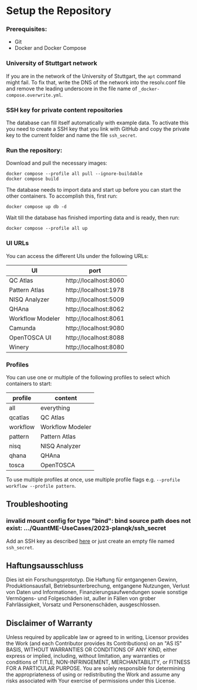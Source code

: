 # Setup the Repository
### Prerequisites:

* Git
* Docker and Docker Compose

### University of Stuttgart network

If you are in the network of the University of Stuttgart, the `apt` command might fail.
To fix that, write the DNS of the network into the resolv.conf file and remove the leading underscore in the file name of `_docker-compose.overwrite.yml`.

### SSH key for private content repositories

The database can fill itself automatically with example data.
To activate this you need to create a SSH key that you link with GitHub and copy the private key to the current folder and name the file `ssh_secret`.


### Run the repository:

Download and pull the necessary images:

```
docker compose --profile all pull --ignore-buildable
docker compose build
```

The database needs to import data and start up before you can start the other containers.
To accomplish this, first run:

```
docker compose up db -d
```

Wait till the database has finished importing data and is ready, then run:

```
docker compose --profile all up
```

### UI URLs

You can access the different UIs under the following URLs:

| UI               | port                  |
|------------------|-----------------------|
| QC Atlas         | http://localhost:8060 |
| Pattern Atlas    | http://localhost:1978 |
| NISQ Analyzer    | http://localhost:5009 |
| QHAna            | http://localhost:8062 |
| Workflow Modeler | http://localhost:8061 |
| Camunda          | http://localhost:9080 |
| OpenTOSCA UI     | http://localhost:8088 |
| Winery           | http://localhost:8080 |

### Profiles

You can use one or multiple of the following profiles to select which containers to start:

| profile  | content          |
|----------|------------------|
| all      | everything       |
| qcatlas  | QC Atlas         |
| workflow | Workflow Modeler |
| pattern  | Pattern Atlas    |
| nisq     | NISQ Analyzer    |
| qhana    | QHAna            |
| tosca    | OpenTOSCA        |

To use multiple profiles at once, use multiple profile flags e.g. `--profile workflow --profile pattern`.

## Troubleshooting

### invalid mount config for type "bind": bind source path does not exist: .../QuantME-UseCases/2023-planqk/ssh_secret

Add an SSH key as described [here](#ssh-key-for-private-content-repositories) or just create an empty file named `ssh_secret`.

## Haftungsausschluss

 Dies ist ein Forschungsprototyp.
 Die Haftung für entgangenen Gewinn, Produktionsausfall, Betriebsunterbrechung, entgangene Nutzungen, Verlust von Daten und Informationen, Finanzierungsaufwendungen sowie sonstige Vermögens- und Folgeschäden ist, außer in Fällen von grober Fahrlässigkeit, Vorsatz und Personenschäden, ausgeschlossen.

 ## Disclaimer of Warranty

 Unless required by applicable law or agreed to in writing, Licensor provides the Work (and each Contributor provides its Contributions) on an "AS IS" BASIS, WITHOUT WARRANTIES OR CONDITIONS OF ANY KIND, either express or implied, including, without limitation, any warranties or conditions of TITLE, NON-INFRINGEMENT, MERCHANTABILITY, or FITNESS FOR A PARTICULAR PURPOSE.
 You are solely responsible for determining the appropriateness of using or redistributing the Work and assume any risks associated with Your exercise of permissions under this License.
